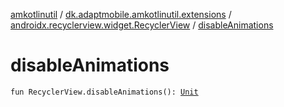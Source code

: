 [amkotlinutil](../../index.md) / [dk.adaptmobile.amkotlinutil.extensions](../index.md) / [androidx.recyclerview.widget.RecyclerView](index.md) / [disableAnimations](disable-animations.md)

# disableAnimations

`fun RecyclerView.disableAnimations(): `[`Unit`](https://kotlinlang.org/api/latest/jvm/stdlib/kotlin/-unit/index.html)